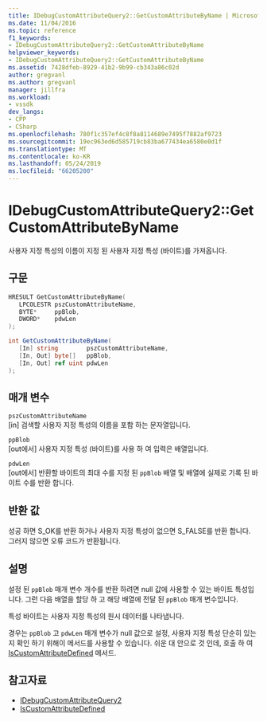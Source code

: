 ```yaml
---
title: IDebugCustomAttributeQuery2::GetCustomAttributeByName | Microsoft Docs
ms.date: 11/04/2016
ms.topic: reference
f1_keywords:
- IDebugCustomAttributeQuery2::GetCustomAttributeByName
helpviewer_keywords:
- IDebugCustomAttributeQuery2::GetCustomAttributeByName
ms.assetid: 7428dfeb-8929-41b2-9b99-cb343a86c02d
author: gregvanl
ms.author: gregvanl
manager: jillfra
ms.workload:
- vssdk
dev_langs:
- CPP
- CSharp
ms.openlocfilehash: 780f1c357ef4c8f8a8114689e7495f7882af9723
ms.sourcegitcommit: 19ec963ed6d585719cb83ba677434ea6580e0d1f
ms.translationtype: MT
ms.contentlocale: ko-KR
ms.lasthandoff: 05/24/2019
ms.locfileid: "66205200"
---
```

# <a name="idebugcustomattributequery2getcustomattributebyname"></a>IDebugCustomAttributeQuery2::GetCustomAttributeByName
사용자 지정 특성의 이름이 지정 된 사용자 지정 특성 (바이트)를 가져옵니다.

## <a name="syntax"></a>구문

```cpp
HRESULT GetCustomAttributeByName( 
   LPCOLESTR pszCustomAttributeName,
   BYTE*     ppBlob,
   DWORD*    pdwLen
);
```

```csharp
int GetCustomAttributeByName(
   [In] string        pszCustomAttributeName,
   [In, Out] byte[]   ppBlob,
   [In, Out] ref uint pdwLen
);
```

## <a name="parameters"></a>매개 변수
`pszCustomAttributeName`\
[in] 검색할 사용자 지정 특성의 이름을 포함 하는 문자열입니다.

`ppBlob`\
[out에서] 사용자 지정 특성 (바이트)를 사용 하 여 입력은 배열입니다.

`pdwLen`\
[out에서] 반환할 바이트의 최대 수를 지정 된 `ppBlob` 배열 및 배열에 실제로 기록 된 바이트 수를 반환 합니다.

## <a name="return-value"></a>반환 값
 성공 하면 S_OK를 반환 하거나 사용자 지정 특성이 없으면 S_FALSE를 반환 합니다. 그러지 않으면 오류 코드가 반환됩니다.

## <a name="remarks"></a>설명
 설정 된 `ppBlob` 매개 변수 개수를 반환 하려면 null 값에 사용할 수 있는 바이트 특성입니다. 그런 다음 배열을 할당 하 고 해당 배열에 전달 된 `ppBlob` 매개 변수입니다.

 특성 바이트는 사용자 지정 특성의 원시 데이터를 나타냅니다.

 경우는 `ppBlob` 고 `pdwLen` 매개 변수가 null 값으로 설정, 사용자 지정 특성 단순히 있는지 확인 하기 위해이 메서드를 사용할 수 있습니다. 쉬운 대 안으로 것 인데, 호출 하 여 [IsCustomAttributeDefined](../../../extensibility/debugger/reference/idebugcustomattributequery2-iscustomattributedefined.md) 메서드.

## <a name="see-also"></a>참고자료
- [IDebugCustomAttributeQuery2](../../../extensibility/debugger/reference/idebugcustomattributequery2.md)
- [IsCustomAttributeDefined](../../../extensibility/debugger/reference/idebugcustomattributequery2-iscustomattributedefined.md)